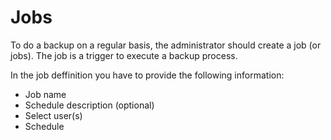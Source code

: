 # Jobs

To do a backup on a regular basis, the administrator should create a job \(or jobs\). The job is a trigger to execute a backup process. 

In the job deffinition you have to provide the following information:

* Job name
* Schedule description \(optional\)
* Select user\(s\)
* Schedule







                 


